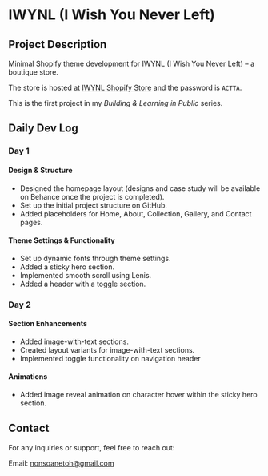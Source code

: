 # IWYNL (I Wish You Never Left)

## Project Description

Minimal Shopify theme development for IWYNL (I Wish You Never Left) – a boutique store.

The store is hosted at [IWYNL Shopify Store](https://iwynl.myshopify.com) and the password is `ACTTA`.

This is the first project in my _Building & Learning in Public_ series.

## Daily Dev Log

### Day 1

#### Design & Structure

- Designed the homepage layout (designs and case study will be available on Behance once the project is completed).
- Set up the initial project structure on GitHub.
- Added placeholders for Home, About, Collection, Gallery, and Contact pages.

#### Theme Settings & Functionality

- Set up dynamic fonts through theme settings.
- Added a sticky hero section.
- Implemented smooth scroll using Lenis.
- Added a header with a toggle section.

### Day 2

#### Section Enhancements

- Added image-with-text sections.
- Created layout variants for image-with-text sections.
- Implemented toggle functionality on navigation header

#### Animations

- Added image reveal animation on character hover within the sticky hero section.

## Contact

For any inquiries or support, feel free to reach out:

Email: [nonsoanetoh@gmail.com](mailto:nonsoanetoh@gmail.com)
